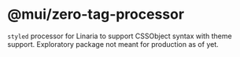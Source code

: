 # @mui/zero-tag-processor

`styled` processor for Linaria to support CSSObject syntax with theme support. Exploratory package not meant for production as of yet.
